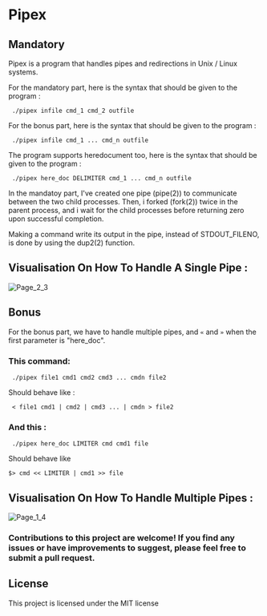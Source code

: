 # Pipex
## Mandatory
Pipex is a program that handles pipes and redirections in Unix / Linux systems.

For the mandatory part, here is the syntax that should be given to the program :
```
 ./pipex infile cmd_1 cmd_2 outfile
 ```
 
For the bonus part, here is the syntax that should be given to the program :
```
 ./pipex infile cmd_1 ... cmd_n outfile
 ```
 
The program supports heredocument too, here is the syntax that should be given to the program :
```
 ./pipex here_doc DELIMITER cmd_1 ... cmd_n outfile
 ```
 
In the mandatoy part, I've created one pipe (pipe(2)) to communicate between the two child processes. Then, i forked (fork(2)) twice in the parent process, and i wait for the child processes before returning zero upon successful completion.

Making a command write its output in the pipe, instead of STDOUT_FILENO, is done by using the dup2(2) function.
## Visualisation On How To Handle A Single Pipe :
![Page_2_3](https://user-images.githubusercontent.com/115739322/226490616-32166bc2-e2c7-4d64-a587-e4fed3b45c85.png)

## Bonus
For the bonus part, we have to handle multiple pipes, and `«` and `»` when the first parameter is "here_doc".

### This command:
```
 ./pipex file1 cmd1 cmd2 cmd3 ... cmdn file2
 ```
 
Should behave like :
```
 < file1 cmd1 | cmd2 | cmd3 ... | cmdn > file2
 ```
### And this :

```
 ./pipex here_doc LIMITER cmd cmd1 file
 ```
Should behave like
```
$> cmd << LIMITER | cmd1 >> file
```
## Visualisation On How To Handle Multiple Pipes :
![Page_1_4](https://user-images.githubusercontent.com/115739322/227705339-e15003c5-fde2-4436-98b3-8912e3870d32.png)

### Contributions to this project are welcome! If you find any issues or have improvements to suggest, please feel free to submit a pull request.
## License
This project is licensed under the MIT license
